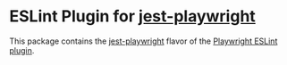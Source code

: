 # ESLint Plugin for [jest-playwright](https://github.com/playwright-community/jest-playwright)

This package contains the [jest-playwright](https://github.com/playwright-community/jest-playwright) flavor of the [Playwright ESLint plugin](https://github.com/playwright-community/eslint-plugin-playwright#readme).
